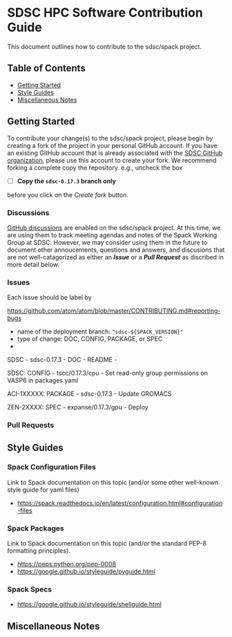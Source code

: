 # SDSC HPC Software Contribution Guide

This document outlines how to contribute to the sdsc/spack project.

## Table of Contents

- [Getting Started](#getting-started)
- [Style Guides](#style-guides)
- [Miscellaneous Notes](#miscellaneous-notes)

## Getting Started

To contribute your change(s) to the sdsc/spack project, please begin by creating a fork of the project in your personal GitHub account. If you have an existing GitHub account that is already associated with the [SDSC GitHub organization](https://github.com/sdsc), please use this account to create your fork. We recommend forking a complete copy the repository. e.g., uncheck the box
- [ ] **Copy the `sdsc-0.17.3` branch only**

before you click on the *Create fork* button. 

### Discussions

[GitHub discussions](https://github.com/sdsc/spack/discussions) are enabled on the sdsc/spack project. At this time, we are using them to track meeting agendas and notes of the Spack Working Group at SDSC. However, we may consider using them in the future to document other annoucements, questions and answers, and discusions that are not well-catagorized as either an ***Issue*** or a ***Pull Request*** as discribed in more detail below. 
`
### Issues 

Each issue should be label by

https://github.com/atom/atom/blob/master/CONTRIBUTING.md#reporting-bugs

- name of the deployment branch: `"sdsc-${SPACK_VERSION}"`
- type of change: DOC, CONFIG, PACKAGE, or SPEC
- 

SDSC - sdsc-0.17.3 - DOC - README - 

SDSC: CONFIG - tscc/0.17.3/cpu - Set read-only group permissions on
 VASP6 in packages.yaml 

ACI-1XXXXX: PACKAGE - sdsc-0.17.3 - Update GROMACS 

ZEN-2XXXX: SPEC - expanse/0.17.3/gpu - Deploy 


### Pull Requests

## Style Guides

### Spack Configuration Files

Link to Spack documentation on this topic (and/or some other well-known
style guide for yaml files)

- https://spack.readthedocs.io/en/latest/configuration.html#configuration-files

### Spack Packages

Link to Spack documentation on this topic (and/or the standard PEP-8 
formatting principles).

- https://peps.python.org/pep-0008
- https://google.github.io/styleguide/pyguide.html

### Spack Specs

- https://google.github.io/styleguide/shellguide.html

## Miscellaneous Notes
